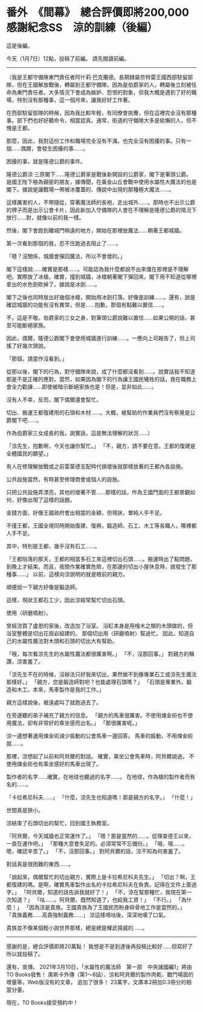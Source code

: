 # 番外　《間幕》　總合評價即將200,000感謝紀念SS　涼的訓練（後編）

這是後編。

今天（1月7日）12點，投稿了前編。
請先閱讀前編。

---

（我是王都守備隊東門責任者阿什莉·巴克蘭德。長期隸屬奈特雷王國西部駐留部隊，但在王國解放戰後，轉屬到王都守備隊。因為是伯爵家的人，轉屬後立刻被任命為東門責任者。大多情況下會成為嫉妒、怨恨的對象，但我大概是遇到了好的職場，特別沒有那種事，這一個月來，讓我好好工作著。

在西部駐留部隊的時候，因為我比較年輕，有同僚會挑釁，但在這裡完全沒有那種事。部下們也好好聽命令，相當認真。通常，街道的守備隊大多是偷懶的人，但不愧是王都。

那麼，因此，我對這份工作和職場完全沒有不滿。也完全沒有困擾的事。只有一個……偶爾，會發生困擾的事……。

困擾的事，就是隆德公爵的事件。

隆德公爵涼·三原閣下……隆德公爵家是戰後新開設的公爵家，閣下是筆頭公爵。是國王陛下極為親密的朋友，據傳聞，在黃金山丘會戰中使用水屬性大魔法的也是閣下。據說是讓戰場一帶被冰覆蓋的、傳說中出現的那種極大魔法……。

這樣厲害的人，不帶隨從，穿著魔法師的長袍，走出城外……。那時也不出示公爵的牌子而是出示公會卡片，因此新加入守備隊的人會在不理解是隆德公爵的情況下放行……對，就像以前的我一樣。

然後，閣下會跑到離城門稍遠的地方，開始在那裡放魔法……朝著王都城牆。

第一次看到那個的我，忍不住跑過去阻止了……。

「嗯？沒關係，城牆會彈回魔法，所以不會壞的。」

閣下這樣說……確實是那樣……。可能認為我什麼都說不出來僵在那裡是不理解吧。實際放了冰槍。確實，撞到城牆，冰槍朝著閣下彈回來。閣下用不知道從哪裡拿出的水色劍砍掉了。據說是冰劍……。

閣下之後也同時放出好幾個冰槍，開始用冰劍打落。好像是訓練……。還有，說是確認城牆的功能有沒有異常，但是……抱歉，那個有點難以置信……。

不，這是不敬。伯爵家的三女之身，對筆頭公爵說難以置信……如果公開的話，甚至可能斷絕家族。

因此，偶爾，隆德公爵閣下會使用城牆進行訓練……。一應向上司報告了，但上司搖了好幾次頭說。

「那個，請當作沒看到。」

從那以後，閣下的行為，對守備隊來說，成了什麼都沒看到……。說實話我不知道那是不是正確的應對。當然，如果因為閣下的行為讓王國民犧牲的話，我在職務上會全力勸諫……即使被暗示斷絕家族也是！但是，並非如此……。

沒有人不幸，反而，閣下偶爾還會幫忙。

切出、搬運王都復建用的石頭和木材……。大概，被幫助的作業員們沒有察覺是公爵閣下吧……。

作為伯爵家三女成長的我，說實話，這是無法理解的狀況……）

「涼先生，抱歉啊，今天也讓你幫忙。」
「不，親方，請不要在意。王都的復建是全體國民的願望。」

有人在修理解放戰或之前雷蒙德支配時代損壞後就那樣放著的王都內各設施。

公共設施當然，有時甚至修理商會或個人的設施。

只把公共設施弄漂亮，其他的壞著不管……那樣的話，作為王國門面的王都景觀如何，好像出現了這樣的話題。

金錢方面，好像王國政府會出相當的金額，但現狀，單純人手不足。

不僅王都，王國全境同時開始復建、復興，鍛造師、石工、木工等各職人，哪裡都人手不足。

其中，特別是王都，幾乎沒有石工……。

「王都陷落的那天，王都的相當多石工來這裡切出石頭……。搬運時出了點問題，到晚上才結束。而且，夜間作業確實危險，在那邊的切出小屋休息時，就發生了那種事……」
以前，這樣向涼說明的就是眼前的親方。

順便說一下親方好像是鍛造師。

這樣，現狀王都石工少，因此涼經常幫忙切出石頭。

使用〈研磨噴射〉。

曾經涼買了盧恩的家後，改造加了浴室。
浴缸本身是用檜木之類的木頭做的，但浴室整體是切出花崗岩組建的。
那個切出用〈研磨噴射〉幫過忙。
因此，知道自己的水屬性魔法對木頭和石頭的切出大有幫助。

「哦，每次看涼先生的水屬性魔法都很厲害啊。」
「不，沒那回事。」
對親方的稱讚，涼害羞了。

「涼先生不在的時候，沒辦法只好我來切出，果然做不到像專業石工或涼先生魔法那樣好。」
「親方，您是鍛造師對吧？也能處理石頭嗎？」
「石頭是專業外。鍛造和木工。本來，馬車製作是我的工作。」

親方這樣說後，被遠處叫了就跑過去了。

在旁邊聽的弟子補充了親方的信息。
「親方的馬車很厲害。不使用煉金術也不使用魔法，卻有非常好的乘坐感而出名。」
「那很厲害呢。」

涼一邊想著運用煉金術減少振動的公會馬車一邊回答。
馬車的振動，不用煉金術就……。

那裡，涼想起了以前和阿貝爾的對話。
確實，乘坐公會馬車時，阿貝爾說過。
不使用煉金術也有乘坐感好的馬車出現了。

製作者的名字……確實，在地球也聽過的名字……。
在地球，作為槍的製作者而有名的……。

「卡拉希尼科夫……」
「什麼，涼先生也知道嗎！那是親方的名字。」
「什麼！」

世間真是狹小。

涼結束了石頭切出的幫忙，回到國王執務室。

「阿貝爾，今天城牆也正常運作了。」
「嗯？那是當然的……。從理查德王以來，一直在運作吧。」
「那種大意會失足的。必須常常不忘備份。」
「哦，哦……。嗯，確認辛苦了。」
「不，沒那回事。」
對阿貝爾的話，涼不知為何害羞了。

對話真是很困難的東西……。

「說起來，偶爾幫忙的切出親方，實際上是卡拉希尼科夫先生。」
「切出？啊，王都復建的嗎。是啊，確實馬車製作出名的卡拉希尼科夫在負責。記得在文件上簽過字。」
「阿貝爾，知道的話告訴我就好了！」
「不，涼在幫那種忙，我現在第一次知道？」
「咕……。阿貝爾，既然知道了，也給我工資！」
「不行。」
「為什麼！」
「因為涼是貴族。王國貴族為了王國民而粉身碎骨地工作是當然的。」
「貴族義務……高貴強制義務……」
涼這樣嘀咕後，深深地嘆了口氣。

貴族並不像某個輕小說世界那樣，總是總是耀武揚威的……。

---

感謝的是，總合評價即將20萬點！
我想是不是到達後再投稿比較好……但寫好了所以就投稿了。

還有，宣傳。
2021年3月10日，「水屬性的魔法師　第一部　中央諸國編1」將由TO Books發售！
奧斯卡外傳（第1～8話）、涼和阿貝爾的製作肉乾、戰鬥場面的增量等，Web版沒有的文章，
追加了很多！
23萬字，文庫本2冊加0.3冊分的相當分量。

現在，TO Books接受預約中！